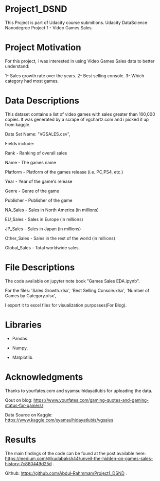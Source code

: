 # Project1_DSND
This Project is part of Udacity course submitions.
Udacity DataScience Nanodegree Project 1 - Video Games Sales.


# Project Motivation

For this project, I was interested in using Video Games Sales data to better understand:

1- Sales growth rate over the years.
2- Best selling console.
3- Which category had most games.



# Data Descriptions 

This dataset contains a list of video games with sales greater than 100,000 copies. It was generated by a scrape of vgchartz.com and i picked it up from kaggle.

Data Set Name: "VGSALES.csv",

Fields include:

   Rank - Ranking of overall sales

   Name - The games name

   Platform - Platform of the games release (i.e. PC,PS4, etc.)

   Year - Year of the game's release

   Genre - Genre of the game

   Publisher - Publisher of the game

   NA_Sales - Sales in North America (in millions)

   EU_Sales - Sales in Europe (in millions)

   JP_Sales - Sales in Japan (in millions)

   Other_Sales - Sales in the rest of the world (in millions)

   Global_Sales - Total worldwide sales.


# File Descriptions 

The code avaliable on jupyter note book "Games Sales EDA.ipynb".

For the files:
'Sales Growth.xlsx',
'Best Selling Console.xlsx',
'Number of Games by Category.xlsx',

I export it to excel files for visualization purposses(For Blog).

# Libraries
* Pandas.

* Numpy.

* Matplotlib.

# Acknowledgments

Thanks to yourfates.com and syamsulhidayatlubis for uploading the data.

Qout on blog: https://www.yourfates.com/gaming-quotes-and-gaming-status-for-gamers/

Data Source on Kaggle: https://www.kaggle.com/syamsulhidayatlubis/vgsales


# Results

The main findings of the code can be found at the post available here: https://medium.com/@kudabaksh44/unveil-the-hidden-on-games-sales-history-7c880449d25d .

Github: https://github.com/Abdul-Rahmman/Project1_DSND   .
